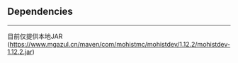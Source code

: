## Dependencies

---
 目前仅提供本地JAR (https://www.mgazul.cn/maven/com/mohistmc/mohistdev/1.12.2/mohistdev-1.12.2.jar)